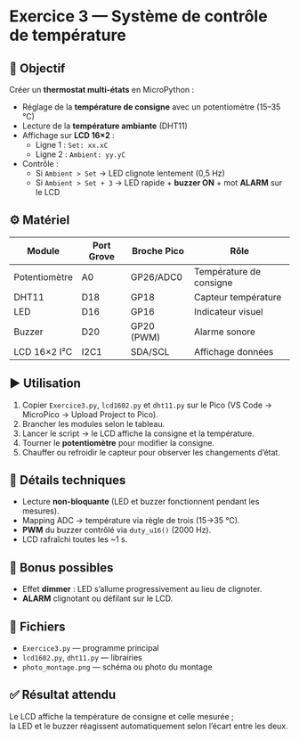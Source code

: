 # Exercice 3 — Système de contrôle de température

## 🎯 Objectif
Créer un **thermostat multi-états** en MicroPython :
- Réglage de la **température de consigne** avec un potentiomètre (15–35 °C)
- Lecture de la **température ambiante** (DHT11)
- Affichage sur **LCD 16×2** :
  - Ligne 1 : `Set: xx.xC`
  - Ligne 2 : `Ambient: yy.yC`
- Contrôle :
  - Si `Ambient > Set` → LED clignote lentement (0,5 Hz)
  - Si `Ambient > Set + 3` → LED rapide + **buzzer ON** + mot **ALARM** sur le LCD

## ⚙️ Matériel
| Module | Port Grove | Broche Pico | Rôle |
|---|---|---|---|
| Potentiomètre | A0 | GP26/ADC0 | Température de consigne |
| DHT11 | D18 | GP18 | Capteur température |
| LED | D16 | GP16 | Indicateur visuel |
| Buzzer | D20 | GP20 (PWM) | Alarme sonore |
| LCD 16×2 I²C | I2C1 | SDA/SCL | Affichage données |

## ▶️ Utilisation
1. Copier `Exercice3.py`, `lcd1602.py` et `dht11.py` sur le Pico (VS Code → MicroPico → Upload Project to Pico).  
2. Brancher les modules selon le tableau.  
3. Lancer le script → le LCD affiche la consigne et la température.  
4. Tourner le **potentiomètre** pour modifier la consigne.  
5. Chauffer ou refroidir le capteur pour observer les changements d’état.

## 🧠 Détails techniques
- Lecture **non-bloquante** (LED et buzzer fonctionnent pendant les mesures).  
- Mapping ADC → température via règle de trois (15→35 °C).  
- **PWM** du buzzer contrôlé via `duty_u16()` (2000 Hz).  
- LCD rafraîchi toutes les ~1 s.  

## 🧪 Bonus possibles
- Effet **dimmer** : LED s’allume progressivement au lieu de clignoter.  
- **ALARM** clignotant ou défilant sur le LCD.  

## 📁 Fichiers
- `Exercice3.py` — programme principal  
- `lcd1602.py`, `dht11.py` — librairies  
- `photo_montage.png` — schéma ou photo du montage  

## ✅ Résultat attendu
Le LCD affiche la température de consigne et celle mesurée ;  
la LED et le buzzer réagissent automatiquement selon l’écart entre les deux.
